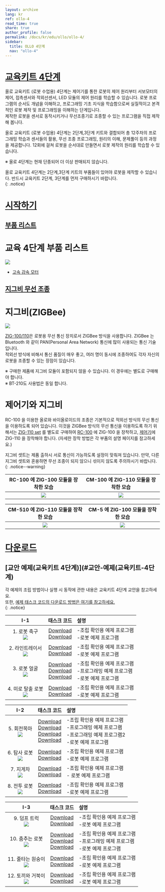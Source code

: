 ```yaml
---
layout: archive
lang: kr
ref: ollo-4
read_time: true
share: true
author_profile: false
permalink: /docs/kr/edu/ollo/ollo-4/
sidebar:
  title: OLLO 4단계
  nav: "ollo-4"
---
```


# [교육키트 4단계](#교육키트-4단계)

올로 교육키트 (로봇 수업용) 4단계는 제어기를 통한 로봇의 제어 원리부터 서보모터의 제어, 접촉센서와 적외선센서, LED 모듈의 제어 원리를 학습할 수 있습니다. 로봇 프로그램의 순서도 개념을 이해하고, 프로그래밍 기초 지식을 학습함으로써 실질적이고 본격적인 로봇 제작 및 프로그래밍을 이해하는 단계입니다.  
제작한 로봇을 센서로 동작시키거나 무선조종기로 조종할 수 있는 프로그램을 직접 제작해 봅니다.

올로 교육키트 (로봇 수업용) 4단계는 2단계,3단계 키트와 결합되어 총 12주차의 프로그래밍 학습과 센서들의 활용, 무선 조종 프로그래밍, 원리의 이해, 문제풀이 등의 과정을 제공합니다. 12회에 걸쳐 로봇을 순서대로 만들면서 로봇 제작의 원리를 학습할 수 있습니다.


※ 올로 4단계는 현재 단종되어 더 이상 판매되지 않습니다.

올로 교육키트 4단계는 2단계,3단계 키트의 부품들이 있어야 로봇을 제작할 수 있습니다. 반드시 교육키트 2단계, 3단계를 먼저 구매하시기 바랍니다.  
{: .notice}

# [시작하기](#시작하기)

## [부품 리스트](#부품-리스트)

# 교육 4단계 부품 리스트

 ![](/assets/images/edu/ollo/edu_4th_partlist_kr.png)

- [고속 감속 모터]


## [지그비 무선 조종](#지그비-무선-조종)

# 지그비(ZIGBee)

![](/assets/images/edu/ollo/zig_100_110_kr.png)

[ZIG-100/110]은 로봇용 무선 통신 장치로서 ZIGBee 방식을 사용합니다. ZIGBee 는 Bluetooth 와 같이 PAN(Personal Area Network) 통신에 많이 사용되는 통신 기술입니다.  
적외선 방식에 비해서 통신 품질이 매우 좋고, 여러 명이 동시에 조종하여도 각자 자신의 로봇을 조종할 수 있는 장점이 있습니다.


※ 구매한 제품에 지그비 모듈이 포함되지 않을 수 있습니다. 이 경우에는 별도로 구매해야 합니다.  
※ BT-210도 사용법은 동일 합니다.  

# 제어기와 지그비

RC-100 을 이용한 올로와 바이올로이드의 조종은 기본적으로 적외선 방식의 무선 통신을 이용하도록 되어 있습니다. 이것을 ZIGBee 방식의 무선 통신을 이용하도록 하기 위해서는 [ZIG-110 set] 를 별도로 구매하여 [RC-100] 에 ZIG-100 을 장착하고, [제어기]에 ZIG-110 을 장착해야 합니다.  (자세한 장착 방법은 각 부품의 설명 페이지를 참고하세요.)


지그비 셋트는 제품 출하시 서로 통신이 가능하도록 설정이 맞춰져 있습니다.
만약, 다른 지그비 셋트와 혼용하면 무선 조종이 되지 않으니 섞이지 않도록 주의하시기 바랍니다.   
{: .notice--warning}

|RC-100 에 ZIG-100 모듈을 장착한 모습|CM-100 에 ZIG-110 모듈을 장착한 모습|
|:-----:|:-----:|
|![](/assets/images/edu/ollo/rc-100_zig-100_insert4_kr.jpg)|![](/assets/images/edu/ollo/cm100_zig110_kr.jpg)|

|CM-510 에 ZIG-110 모듈을 장착한 모습|CM-5 에 ZIG-100 모듈을 장착한 모습|
|:-----:|:-----:|
|![](/assets/images/edu/ollo/cm510_zig110_kr.png)|![](/assets/images/edu/ollo/cm5_zig100_kr.png)|


# [다운로드](#다운로드)

## [교안 예제(교육키트 4단계)](#교안-예제(교육키트-4단계)

각 예제의 조립 방법이나 실행 시 동작에 관한 내용은 교육키트 4단계 교안을 참고하세요.   
또한, [예제 태스크 코드의 다운로드 방법은 여기를 참고하세요.]  
{: .notice}

|I-1|태스크 코드|설명|
| :---: | :-----: | :--- |
|1. 로봇 축구<br />![](/assets/images/edu/ollo/l4_hockey_kr.jpg)|[Download][OLLO_L4_SoccerASM_KR.tsk]<br />[Download][OLLO_L4_Soccer_KR.tsk]|-조립 확인용 예제 프로그램<br />-로봇 예제 프로그램|
|2. 라인트레이서<br /> ![](/assets/images/edu/ollo/l4_line-tracer_kr.jpg)|[Download][OLLO_L4_LinetracerASM_KR.tsk]<br />[Download][OLLO_L4_Linetracer_KR.tsk]|-조립 확인용 예제 프로그램<br />-로봇 예제 프로그램|
|3. 로봇 얼굴<br />![](/assets/images/edu/ollo/l4_face_kr.jpg)|[Download][OLLO_L4_FaceASM_KR.tsk]<br />[Download][OLLO_L4_FaceExam_KR.tsk]<br />[Download][OLLO_L4_Face_KR.tsk]|-조립 확인용 예제 프로그램<br />-프로그래밍 예제 프로그램<br />-로봇 예제 프로그램|
|4. 미로 탈출 로봇<br />![](/assets/images/edu/ollo/l4_micro-mouse_kr.jpg)|[Download][CM100_L4_MicroMouseASM_KR.tsk]<br />[Download][OLLO_L4_MicroMouse_KR.tsk]<br />|-조립 확인용 예제 프로그램<br />-로봇 예제 프로그램|

|I-2|태스크 코드|설명|
| :---: | :-----: | :--- |
|5. 회전목마<br />![](/assets/images/edu/ollo/l4_carousel_kr.jpg)|[Download][OLLO_L4_CarouselASM_KR.tsk]<br />[Download][OLLO_L4_CarouselExam1_KR.tsk]<br />[Download][OLLO_L4_CarouselExam2_KR.tsk]<br />[Download][OLLO_L4_Carousel_KR.tsk]|-조립 확인용 예제 프로그램<br />-프로그래밍 예제 프로그램<br />-프로그래밍 예제 프로그램2<br />-로봇 예제 프로그램|
|6. 탐사 로봇<br />![](/assets/images/edu/ollo/l4_gripper_kr.jpg)|[Download][OLLO_L4_ExplorerASM_KR.tsk]<br />[Download][OLLO_L4_Explorer_KR.tsk]|-조립 확인용 예제 프로그램<br />-로봇 예제 프로그램|
|7. 지게차<br />![](/assets/images/edu/ollo/l4_forklift_kr.jpg)|[Download][OLLO_L4_ForkliftASM_KR.tsk]<br />[Download][OLLO_L4_Forklift_KR.tsk]|-조립 확인용 예제 프로그램<br />- 로봇 예제 프로그램|
|8. 전투 로봇<br />![](/assets/images/edu/ollo/l4_war_robot_kr.jpg)|[Download][OLLO_L4_WarRobotASM_KR.tsk]<br />[Download][OLLO_L4_WarRobot_KR.tsk]|-조립 확인용 예제 프로그램<br />-로봇 예제 프로그램|

|I-3|태스크 코드|설명|
| :---: | :-----: | :--- |
|9. 덤프 트럭<br />![](/assets/images/edu/ollo/l4_truck_kr.jpg)|[Download][OLLO_L4_DumpTruckASM_KR.tsk]<br />[Download][OLLO_L4_DumpTruck_KR.tsk]|-조립 확인용 예제 프로그램<br />-로봇 예제 프로그램|
|10. 춤추는 로봇<br />![](/assets/images/edu/ollo/l4_dancer_kr.jpg)|[Download][OLLO_L4_DanceRobotASM_KR.tsk]<br />[Download][OLLO_L4_DanceRobotExam_KR.tsk]<br />[Download][OLLO_L4_DanceRobot_KR.tsk]|-조립 확인용 예제 프로그램<br />-프로그래밍 예제 프로그램<br />-로봇 예제 프로그램|
|11. 줄타는 원숭이<br />![](/assets/images/edu/ollo/l4_ropedancer_kr.jpg)|[Download][OLLO_L4_MonkeyASM_KR.tsk]<br />[Download][OLLO_L4_Monkey_KR.tsk]|-조립 확인용 예제 프로그램<br />-로봇 예제 프로그램|
|12. 토끼와 거북이<br />![](/assets/images/edu/ollo/l4_rabbit_turtle_kr.jpg)|[Download][OLLO_L4_RabbitTurtleASM_KR.tsk]<br />[Download][OLLO_L4_RabbitTurtle_KR.tsk]|-조립 확인용 예제 프로그램<br />-로봇 예제 프로그램|


[고속 감속 모터]: ???
[ZIG-100/110]: ???
[ZIG-110 set]: ?
[RC-100]: ???
[제어기]: ??
[예제 태스크 코드의 다운로드 방법은 여기를 참고하세요.]: ???
[OLLO_L4_SoccerASM_KR.tsk]: ?
[OLLO_L4_Soccer_KR.tsk]: ?
[OLLO_L4_LinetracerASM_KR.tsk]: ??
[OLLO_L4_Linetracer_KR.tsk]: ??
[OLLO_L4_FaceASM_KR.tsk]: ??
[OLLO_L4_FaceExam_KR.tsk]: ??
[OLLO_L4_Face_KR.tsk]: ??
[CM100_L4_MicroMouseASM_KR.tsk]: ??
[OLLO_L4_MicroMouse_KR.tsk]: ??
[OLLO_L4_CarouselASM_KR.tsk]: ??
[OLLO_L4_CarouselExam1_KR.tsk]: ??
[OLLO_L4_CarouselExam2_KR.tsk]: ??
[OLLO_L4_Carousel_KR.tsk]: ??
[OLLO_L4_ExplorerASM_KR.tsk]: ??
[OLLO_L4_Explorer_KR.tsk]: ??
[OLLO_L4_ForkliftASM_KR.tsk]: ??
[OLLO_L4_Forklift_KR.tsk]: ??
[OLLO_L4_WarRobotASM_KR.tsk]: ??
[OLLO_L4_WarRobot_KR.tsk]: ??
[OLLO_L4_DumpTruckASM_KR.tsk]:??
[OLLO_L4_DumpTruck_KR.tsk]: ??
[OLLO_L4_DanceRobotASM_KR.tsk]: ??
[OLLO_L4_DanceRobotExam_KR.tsk]: ??
[OLLO_L4_DanceRobot_KR.tsk]: ??
[OLLO_L4_MonkeyASM_KR.tsk]: ??
[OLLO_L4_Monkey_KR.tsk]: ??
[OLLO_L4_RabbitTurtleASM_KR.tsk]: ??
[OLLO_L4_RabbitTurtle_KR.tsk]: ??
